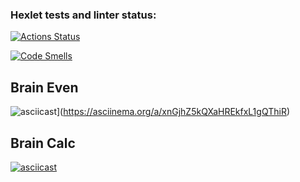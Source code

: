 ### Hexlet tests and linter status:
[![Actions Status](https://github.com/Michael57e/qa-auto-engineer-javascript-project-44/actions/workflows/hexlet-check.yml/badge.svg)](https://github.com/Michael57e/qa-auto-engineer-javascript-project-44/actions)

[![Code Smells](https://sonarcloud.io/api/project_badges/measure?project=Michael57e_qa-auto-engineer-javascript-project-44&metric=code_smells)](https://sonarcloud.io/summary/new_code?id=Michael57e_qa-auto-engineer-javascript-project-44)

## Brain Even
![asciicast](https://asciinema.org/a/xnGjhZ5kQXaHREkfxL1gQThiR.svg)](https://asciinema.org/a/xnGjhZ5kQXaHREkfxL1gQThiR)

## Brain Calc
[![asciicast](https://asciinema.org/a/P09nsWrqb7BTwLfbE5nrY6JfE.svg)](https://asciinema.org/a/P09nsWrqb7BTwLfbE5nrY6JfE)
